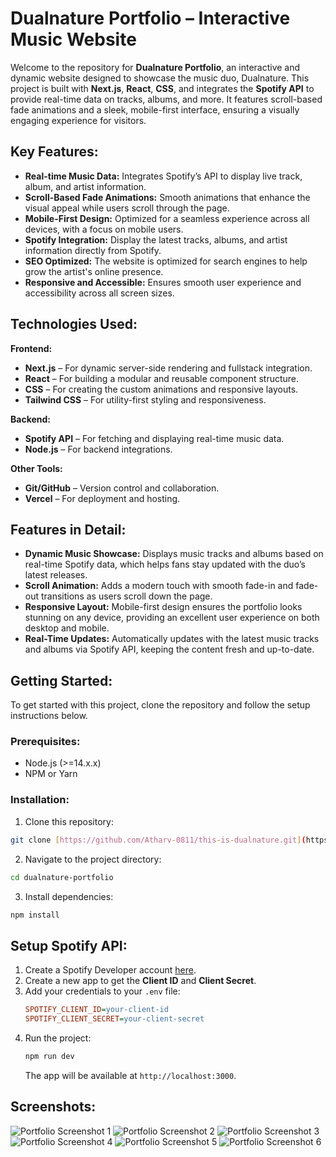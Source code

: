 # Dualnature Portfolio – Interactive Music Website

Welcome to the repository for **Dualnature Portfolio**, an interactive and dynamic website designed to showcase the music duo, Dualnature. This project is built with **Next.js**, **React**, **CSS**, and integrates the **Spotify API** to provide real-time data on tracks, albums, and more. It features scroll-based fade animations and a sleek, mobile-first interface, ensuring a visually engaging experience for visitors.

## Key Features:

* **Real-time Music Data:** Integrates Spotify’s API to display live track, album, and artist information.
* **Scroll-Based Fade Animations:** Smooth animations that enhance the visual appeal while users scroll through the page.
* **Mobile-First Design:** Optimized for a seamless experience across all devices, with a focus on mobile users.
* **Spotify Integration:** Display the latest tracks, albums, and artist information directly from Spotify.
* **SEO Optimized:** The website is optimized for search engines to help grow the artist's online presence.
* **Responsive and Accessible:** Ensures smooth user experience and accessibility across all screen sizes.

## Technologies Used:

**Frontend:**

* **Next.js** – For dynamic server-side rendering and fullstack integration.
* **React** – For building a modular and reusable component structure.
* **CSS** – For creating the custom animations and responsive layouts.
* **Tailwind CSS** – For utility-first styling and responsiveness.

**Backend:**

* **Spotify API** – For fetching and displaying real-time music data.
* **Node.js** – For backend integrations.

**Other Tools:**

* **Git/GitHub** – Version control and collaboration.
* **Vercel** – For deployment and hosting.

## Features in Detail:

* **Dynamic Music Showcase:** Displays music tracks and albums based on real-time Spotify data, which helps fans stay updated with the duo’s latest releases.
* **Scroll Animation:** Adds a modern touch with smooth fade-in and fade-out transitions as users scroll down the page.
* **Responsive Layout:** Mobile-first design ensures the portfolio looks stunning on any device, providing an excellent user experience on both desktop and mobile.
* **Real-Time Updates:** Automatically updates with the latest music tracks and albums via Spotify API, keeping the content fresh and up-to-date.

## Getting Started:

To get started with this project, clone the repository and follow the setup instructions below.

### Prerequisites:

* Node.js (>=14.x.x)
* NPM or Yarn

### Installation:

1. Clone this repository:

```bash
git clone [https://github.com/Atharv-0811/this-is-dualnature.git](https://github.com/Atharv-0811/this-is-dualnature.git)
```

2. Navigate to the project directory:

```bash
cd dualnature-portfolio
```

3. Install dependencies:
```bash
npm install
```

## Setup Spotify API:

1. Create a Spotify Developer account [here](https://developer.spotify.com/dashboard/applications).
2. Create a new app to get the **Client ID** and **Client Secret**.
3. Add your credentials to your `.env` file:
    ```ini
    SPOTIFY_CLIENT_ID=your-client-id
    SPOTIFY_CLIENT_SECRET=your-client-secret
    ```
4. Run the project:
    ```bash
    npm run dev
    ```
   The app will be available at `http://localhost:3000`.

## Screenshots:


![Portfolio Screenshot 1](./assets/1.jpg)
![Portfolio Screenshot 2](./assets/2.jpg)
![Portfolio Screenshot 3](./assets/3.jpg)
![Portfolio Screenshot 4](./assets/4.jpg)
![Portfolio Screenshot 5](./assets/5.jpg)
![Portfolio Screenshot 6](./assets/6.jpg)
